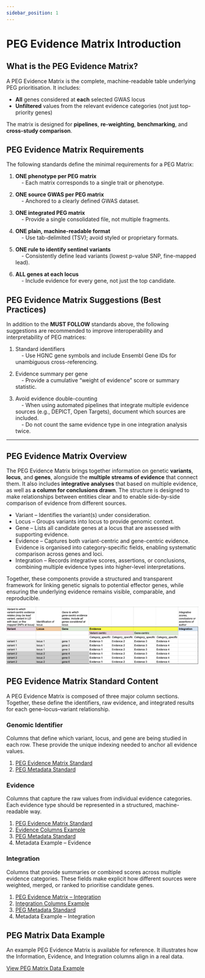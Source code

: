 ```yaml
---
sidebar_position: 1
---
```

# PEG Evidence Matrix Introduction

## What is the PEG Evidence Matrix?

A PEG Evidence Matrix is the complete, machine-readable table underlying PEG prioritisation.
It includes:

* **All** genes considered at **each** selected GWAS locus
* **Unfiltered** values from the relevant evidence categories (not just top-priority genes)

The matrix is designed for **pipelines**, **re-weighting**, **benchmarking**, and **cross-study comparison**.

## PEG Evidence Matrix Requirements
The following standards define the minimal requirements for a PEG Matrix:

1. **ONE phenotype per PEG matrix**  
      &nbsp;&nbsp;&nbsp;&nbsp;- Each matrix corresponds to a single trait or phenotype.  

2. **ONE source GWAS per PEG matrix**  
      &nbsp;&nbsp;&nbsp;&nbsp;- Anchored to a clearly defined GWAS dataset.  

3. **ONE integrated PEG matrix**  
      &nbsp;&nbsp;&nbsp;&nbsp;- Provide a single consolidated file, not multiple fragments.  

4. **ONE plain, machine-readable format**  
      &nbsp;&nbsp;&nbsp;&nbsp;- Use tab-delimited (TSV); avoid styled or proprietary formats.  

5. **ONE rule to identify sentinel variants**  
      &nbsp;&nbsp;&nbsp;&nbsp;- Consistently define lead variants (lowest p-value SNP, fine-mapped lead).

6. **ALL genes at each locus**  
      &nbsp;&nbsp;&nbsp;&nbsp;- Include evidence for every gene, not just the top candidate.  

## PEG Evidence Matrix Suggestions (Best Practices)
In addition to the **MUST FOLLOW** standards above, the following suggestions are recommended to improve interoperability and interpretability of PEG matrices:

1. Standard identifiers <br/>
    &nbsp;&nbsp;&nbsp;&nbsp;- Use HGNC gene symbols and include Ensembl Gene IDs for unambiguous cross-referencing.

2. Evidence summary per gene<br/>
&nbsp;&nbsp;&nbsp;&nbsp;-  Provide a cumulative “weight of evidence” score or summary statistic.

3. Avoid evidence double-counting<br/>
&nbsp;&nbsp;&nbsp;&nbsp;- When using automated pipelines that integrate multiple evidence sources (e.g., DEPICT, Open Targets), document which sources are included.<br/>
&nbsp;&nbsp;&nbsp;&nbsp;- Do not count the same evidence type in one integration analysis twice.
___

## PEG Evidence Matrix Overview

The PEG Evidence Matrix brings together information on genetic **variants**, **locus**, and **genes**, alongside the **multiple streams of evidence** that connect them. It also includes **integrative analyses** that based on multiple evidence, as well as **a column for conclusions drawn**. The structure is designed to make relationships between entities clear and to enable side-by-side comparison of evidence from different sources.

- Variant – Identifies the variant(s) under consideration.
- Locus – Groups variants into locus to provide genomic context.
- Gene – Lists all candidate genes at a locus that are assessed with supporting evidence.
- Evidence – Captures both variant-centric and gene-centric evidence. Evidence is organised into category-specific fields, enabling systematic comparison across genes and loci.
- Integration – Records integrative scores, assertions, or conclusions, combining multiple evidence types into higher-level interpretations.

Together, these components provide a structured and transparent framework for linking genetic signals to potential effector genes, while ensuring the underlying evidence remains visible, comparable, and reproducible.

![PEG Evidence Matrix demo](../img/peg-matrix-demo.png)

## PEG Evidence Matrix Standard Content

A PEG Evidence Matrix is composed of three major column sections. Together, these define the identifiers, raw evidence, and integrated results for each gene–locus–variant relationship.

### Genomic Identifier
Columns that define which variant, locus, and gene are being studied in each row. These provide the unique indexing needed to anchor all evidence values.

1. [PEG Evidence Matrix Standard](./peg-matrix.md#genomic-identifier)
2. [PEG Metadata Standard](../PEG-metadata/peg-metadata.md#genomic-identifier)

### Evidence
Columns that capture the raw values from individual evidence categories. Each evidence type should be represented in a structured, machine-readable way.
1. [PEG Evidence Matrix Standard](./peg-matrix.md#evidence-general-pattern)
2. [Evidence Columns Example](./peg-matrix-example.md)
3. [PEG Metadata Standard](../PEG-metadata/peg-metadata.md)
4. Metadata Example – Evidence

### Integration
Columns that provide summaries or combined scores across multiple evidence categories.
These fields make explicit how different sources were weighted, merged, or ranked to prioritise candidate genes.
1. [PEG Evidence Matrix – Integration](./peg-matrix.md#integration-evidence-general-pattern)
2. [Integration Columns Example](./peg-matrix-example.md#integration-evidence-examples)
3. [PEG Metadata Standard](../PEG-metadata/peg-metadata.md#integration)
4. Metadata Example – Integration

## PEG Matrix Data Example
An example PEG Evidence Matrix is available for reference. It illustrates how the Information, Evidence, and Integration columns align in a real data.

[View PEG Matrix Data Example](../peg-one-example.md#peg-evidence-matrix)